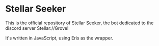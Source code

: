 # Stellar Seeker

This is the official repository of Stellar Seeker, the bot dedicated to the discord server Stellar://Grove!

It's written in JavaScript, using Eris as the wrapper.


